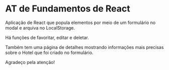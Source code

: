 # AT de Fundamentos de React

Aplicação de React que popula elementos por meio de um formulário no modal e arquiva no LocalStorage.

Há funções de favoritar, editar e deletar.

Também tem uma página de detalhes mostrando informações mais precisas sobre o Hotel que foi criado no formulário.

Agradeço pela atenção!
